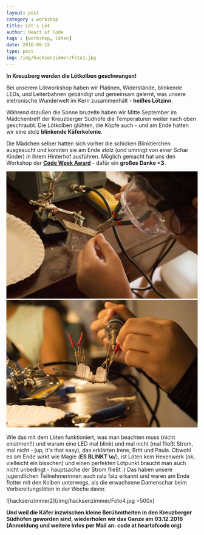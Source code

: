 ```yaml
---
layout: post
category : workshop
title: Let's Löt
author: Heart of Code
tags : [workshop, löten]
date: 2016-09-15
type: post
img: /img/hacksenzimmer/Foto1.jpg
---
```


**In Kreuzberg werden die Lötkolben geschwungen!**

Bei unserem Lötworkshop haben wir Platinen, Widerstände, blinkende LEDs, und Leiterbahnen gebändigt und gemeinsam gelernt, was unsere eletronische Wunderwelt im Kern zusammenhält - **heißes Lötzinn**.

Während draußen die Sonne bruzelte haben wir Mitte September im Mädchentreff der Kreuzberger Südhöfe die Temperaturen weiter nach oben geschraubt. Die Lötkolben glühten, die Köpfe auch - und am Ende hatten wir eine stolz **blinkende Käferkolonie**.  


Die Mädchen selber hatten sich vorher die schicken Blinktierchen ausgesucht und konnten sie am Ende stolz (und umringt von einer Schar Kinder) in ihrem Hinterhof ausführen. Möglich gemacht hat uns den Workshop der **[Code Week Award][1]** - dafür ein **großes Danke <3**.
<div class="row"><div class="col-md-6"><img src="/img/hacksenzimmer/Foto2.jpg"/></div><div class="col-md-6"><img src="/img/hacksenzimmer/Foto3.jpg"/></div></div>

Wie das mit dem Löten funktioniert, was man beachten muss (nicht einatmen!!) und warum eine LED mal blinkt und mal nicht (mal fließt Strom, mal nicht - jup, it's that easy), das erklärten Irene, Britt und Paula. Obwohl es am Ende wirkt wie Magie (**ES BLINKT \o/**), ist Löten kein Hexenwerk (ok, vielleicht ein bisschen) und einen perfekten Lötpunkt braucht man auch nicht unbedingt - hauptsache der Strom fließt :) Das haben unsere jugendlichen Teilnehmerinnen auch ratz fatz erkannt und waren am Ende flotter mit den Kolben unterwegs, als die erwachsene Damenschar beim Vorbereitungslöten in der Woche davor.

![hacksenzimmer2](/img/hacksenzimmer/Foto4.jpg =500x)

**Und weil die Käfer inzwischen kleine Berühmtheiten in den Kreuzberger Südhöfen geworden sind, wiederholen wir das Ganze am 03.12.2016 (Anmeldung und weitere Infos per Mail an: code at heartofcode org)** 
 
  [1]: http://award.codeweek.de/events/hacksenzimmer01/
